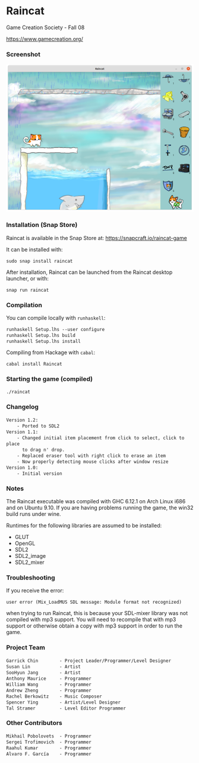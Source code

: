 # Raincat
Game Creation Society - Fall 08

https://www.gamecreation.org/

### Screenshot
![Raincat screenshot](screenshot.png?raw=true "Raincat screenshot")

### Installation (Snap Store)
Raincat is available in the Snap Store at: https://snapcraft.io/raincat-game

It can be installed with:
```
sudo snap install raincat
```

After installation, Raincat can be launched from the Raincat desktop launcher, or with:
```
snap run raincat
```

### Compilation
You can compile locally with `runhaskell`:
```
runhaskell Setup.lhs --user configure
runhaskell Setup.lhs build
runhaskell Setup.lhs install
```

Compiling from Hackage with `cabal`:
```
cabal install Raincat
```

### Starting the game (compiled)
```
./raincat
```

### Changelog
```
Version 1.2:
    - Ported to SDL2
Version 1.1:
    - Changed initial item placement from click to select, click to place
      to drag n' drop.
    - Replaced eraser tool with right click to erase an item
    - Now properly detecting mouse clicks after window resize
Version 1.0:
    - Initial version
```

### Notes
The Raincat executable was compiled with GHC 6.12.1 on Arch Linux i686
and on Ubuntu 9.10. If you are having problems running the game, the
win32 build runs under wine.

Runtimes for the following libraries are assumed to be installed:
* GLUT
* OpenGL
* SDL2
* SDL2_image
* SDL2_mixer

### Troubleshooting
If you receive the error:
```
user error (Mix_LoadMUS SDL message: Module format not recognized)
```
when trying to run Raincat, this is because your SDL-mixer library
was not compiled with mp3 support. You will need to recompile that
with mp3 support or otherwise obtain a copy with mp3 support in order
to run the game.

### Project Team
```
Garrick Chin        - Project Leader/Programmer/Level Designer
Susan Lin           - Artist
SooHyun Jang        - Artist
Anthony Maurice     - Programmer
William Wang        - Programmer
Andrew Zheng        - Programmer
Rachel Berkowitz    - Music Composer
Spencer Ying        - Artist/Level Designer
Tal Stramer         - Level Editor Programmer
```

### Other Contributors
```
Mikhail Pobolovets  - Programmer
Sergei Trofimovich  - Programmer
Raahul Kumar        - Programmer
Alvaro F. García    - Programmer
```
